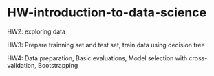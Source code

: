 # HW-introduction-to-data-science
HW2: exploring data

HW3: Prepare trainning set and test set, train data using decision tree

HW4: Data preparation, Basic evaluations, Model selection with cross-validation, Bootstrapping
